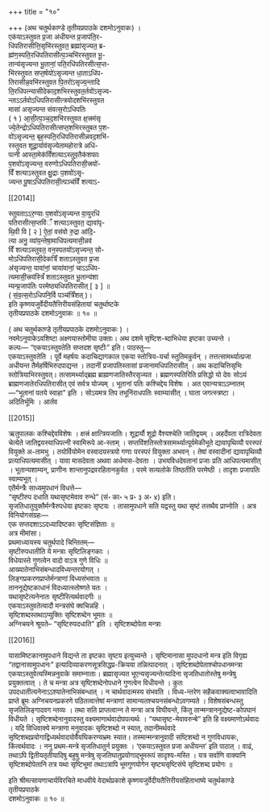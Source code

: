 +++
title = "१०"

+++
(अथ चतुर्थकाण्डे तृतीयप्रपाठके दशमोऽनुवाकः) ।  
एक॑याऽस्तुवत प्र॒जा अ॑धीयन्त प्र॒जाप॑ति॒र-  
धि॑पतिरासीत्ति॒सृभि॑रस्तुवत॒ ब्रह्मा॑सृज्यत॒ ब्र-  
ह्म॑ण॒स्पति॒रधि॑पतिरासीत्प॒ञ्‍चभि॑रस्तुवत भू॒-  
तान्य॑सृज्यन्त भू॒तानां॒ पति॒रधि॑पतिरसीत्स॒प्‍त-  
भि॑रस्तुवत सप्‍त॒र्षयो॑ऽसृज्यन्त धा॒ताऽधि॑प-  
तिरासीन्न॒वभि॑रस्तुवत पि॒तरो॑ऽसृज्य॒न्तादि  
ति॒रधि॑पत्‍न्‍यासीदेकाद॒शभिरस्तुवत॒र्तवो॑ऽसृज्य-  
न्ताऽऽर्तवोऽधिपतिरासीत्‍त्रयोदशभि॑रस्तुवत  
मासा॑ असृज्यन्त संवत्स॒रोऽधिपतिः  
( १ ) आ॒सी॒त्प॒ञ्‍च॒द॒शभि॑रस्तुवत क्ष॒त्त्रम॑सृ  
ज्ये॒तेन्द्रोऽधिपतिरासीत्सप्‍त॒शभिरस्तुबत प॒श-  
वो॑ऽसृज्यन्त॒ बृह॒स्पति॒रधि॑पतिरासीन्नवद॒शभि॑-  
रस्तुवत शूद्रा॒र्याव॑सृज्येतामहोरात्रे अधि॑-  
पत्‍नी आस्ता॒मेक॑विँशत्याऽस्तुव॒तैक॑शफाः  
प॒शवो॑ऽसृज्यन्त॒ वरुणोऽधिपतिरासी॒त्त्रयो॑-  
विँ शत्याऽस्तुवत क्षु॒द्राः प॒शवो॑ऽसृ-  
ज्यन्त पू॒षाऽधि॑पतिरासी॒त्पञ्‍च॑विँ शत्याऽ-

[[2014]]

स्तुवताऽऽर॒ण्याः प॒शवो॑ऽसृज्यन्त वा॒युरधि॑  
पतिरासीत्स॒प्‍तवि॑ँ शत्याऽस्तुवत॒ द्यावा॑पृ-  
थि॒वी वि [ २ ] ऐ॒तां॒ वस॑वो रु॒द्रा आ॑दि॒-  
त्या अनु॒ व्या॑य॒न्तेषा॒माधि॑पत्यमासी॒न्नव॑  
विँ शत्याऽस्तुवत॒ वन॒स्पतयो॑ऽसृज्यन्त॒ सो-  
मोऽधि॑पतिरासी॒देकत्रिँ शताऽस्तुवत प्र॒जा  
अ॑सृज्यन्त॒ यावा॑नां॒ चाया॑वानां॒ चाऽऽधि॑प-  
त्यमासी॒त्त्रय॑स्त्रिँ शताऽस्तुवत भू॒तान्य॑शा  
म्यन्प्र॒जाप॑तिः परमेष्ठ्यधिपतिरासीत् [ ३ ] ॥  
( सं॒व॒त्स॒रोऽधिपनि॒र्वि पञ्च॑त्रिँशत् )।  
इति कृष्णयजुर्वेदीयतैत्तिरीयसंहितायां चतुर्थाष्टके  
तृतीयप्रपाठके दशमोऽनुवाकः ॥ १० ॥

( अथ चतुर्थकाण्डे तृतीयप्रपाठके दशमोऽनुवाकः ) ।  
नवमेऽनुवाकेऽवशिष्टा अक्ष्णयास्तोमीया उक्ताः। अथ दशमे सृष्टिश-ब्दाभिधेया इष्टका उच्यन्ते ।  
कल्पः— “एकयाऽस्तुवतेति सप्‍तदश सृष्टीः” इति। पाठस्तु—  
एकयाऽस्तुवतेति । पूर्वे महर्षयः कदाचिद्यागकाल एकया स्तोत्रिय-यर्चा स्तुतिमकुर्वन् । तत्तत्सामर्थ्यात्प्रजा अधीयन्त तैर्महर्षिभिरुदपाद्यन्त । तदानीं प्रजापतिस्तासां प्रजानामधिपतिरासीत् । अथ कदाचित्तिसृभिः स्तोत्रियाभिरस्तुवत्। तत्सामर्थ्याद्‍ब्रह्म ब्राह्मणजातिस्तैरसृज्यत । ब्रह्मणस्पतिरिति प्रसिद्धो यो देवः सोऽयं ब्राह्मणजातेरधिपतिरासीत् एवं सर्वत्र योज्यम् । भूतानां पतिः कश्चिद्देय विशेषः । अत एवान्यत्राऽऽम्‍नातम्—“भूतानां पतये स्वाहा” इति । सोऽयमत्र तिप तभूनिंराधपतिः स्वाम्यासीत् । घाता जगत्स्त्रष्टा । अदितिर्भूमिः । आर्तव

[[2015]]

ऋतुपालकः कश्चिद्देवविशेषः । क्षत्त्रं क्षात्‍त्रियजातिः। शूद्रार्यौ शूद्रो वैश्यश्चेति जातिद्वयम् । अहर्देवता रात्रिदेवता चेत्येते जातिद्वयस्याधिपत्‍नी स्वामिरूपे आ-स्ताम् । सप्‍तविंशतिस्तोत्रसामर्थ्यात्पूर्वमेकीभूते द्यावापृथिव्यौ परस्परं वियुक्ते अ-तामभु । तयोर्वियोमेन वस्वादयस्त्रयो गणाः परस्परं वियुक्ता अभवन् । तेषां वस्वादीनां द्यावापृथिव्यौ प्रत्याधिपत्यमासीत् । यावा मासदेवता अथवा अर्धमास-देवताः । उभयविधदेवतानां प्रजाः प्रति आधिपत्यमासीत् । भूतान्यशाम्यन्, प्राणीनः शान्तानुपद्रवरहितानकुर्वत । परमे सत्यलोके तिष्ठतीति परमेष्ठी । तादृशः प्रजापतिः स्वाम्यभूत् ।  
एतैर्मन्त्रैः साध्यमुपधानं विधत्ते—  
“सृष्टीरुप दधाति यथासृष्टमेवाव रुन्धे” (सं॰ का॰ ५ प्र॰ ३ अ॰ ४) इति।  
सृजतिधातुयुक्तैर्मन्त्रैरुपधेया इष्टकाः सृष्टयः । तासामुपधाने सति यद्वस्तु यथा सृष्टं तत्तथैव प्राप्‍नोति । अत्र विनियोगसंग्रहः—  
एक सप्‍तदशाऽऽदध्यादिष्टकाः सृष्टिसंज्ञिताः ॥  
अत्र मीमांसा।  
प्रथमाध्यायस्य चतुर्थपादे चिन्तितम्—  
सृष्टीरुपधातीति ये मन्त्राः सृष्टिलिङ्गकाः ।  
विधेयास्ते गुणत्वेन वादो वाऽत्र गुणे विधिः ॥  
आख्यातेनाभिसंबन्धादविध्यन्तरयोगत् ।  
लिङ्गप्रकरणप्राप्तेर्मन्त्राणां विध्यसंभवातः ॥  
ताननूद्येष्टकाधानं विदध्यात्स्तोष्णते यतः ।  
यथासृष्टेत्यनेनातः सृष्टीरित्यर्थवादगीः ॥  
एकयाऽस्तुवतेत्यादौ मन्त्रसंघे क्‍वचिन्नहि ।  
सृष्टिशब्दस्तथाऽप्युक्तिः सृष्टिशब्देन भूमतः ॥  
अग्निचयने श्रूयते– “सृष्टिरुपदधाति” इति । सृष्टिशब्दोपेता मन्त्राः

[[2016]]

यासामिष्टकानामुपधाने विद्यन्ते ता इष्टकाः सृष्टय इत्युच्यन्ते । सृष्टिमानासा मुपदधानो मन्त्र इति विगृह्य “तद्वानासामुपधानः” इत्यादिव्याकरणसूत्रसिद्धप्र-क्रियया तन्नित्पादनात् । सृष्टिशब्दोपेताश्चोपधानमन्त्रा एकयाऽस्तुवेत्यस्मिन्ननुवाके समाम्‍नाताः। ब्रह्मासृज्यत भूएन्यसृज्यन्तेत्यादिना सृजतिधातोस्तेषु मन्त्रेषु प्रयुक्तत्वात् । ते च मन्त्रा अत्र सृष्टिशब्देनोपधाने गुणत्वेन विधीयन्ते । कुतः उपदधातीत्यनेनाऽऽश्यातेनाभिसंबन्धात् । न चार्थवादत्मस्य संभवति । विध्य-न्तरेण सहैकवाक्यत्वाभावादिति प्राप्‍ते ब्रूमः अग्निचयनप्रकरणे पठितत्वात्तेषां मन्त्राणां सामान्यतश्चयनसंबन्धोऽवगम्यते । विशेषसंबन्धस्तु सृजतिलिङ्गादवग न्तव्यः । तथा सति प्राप्‍तत्वान्‍न ते मन्त्रा अत्र विघीयन्ते, किंतु तान्मन्त्राननूद्येष्ट-कोपघानं विधीयते । सृष्टिशब्देनानुवादस्तु वक्ष्यमाणार्थवादोपपत्यर्थः । “यथासृष्ट-मेवावरुन्बे” इति हि वक्ष्यमाणोऽर्थवादः । यदि विधिवाक्ये मन्त्राणा मनुवादकः सृष्टिशब्दो न स्यात्, तदानीमर्थवादे सृष्टिशब्दप्रयोगाद्विध्यर्थवादयोर्वैयघिकरण्यभ्रमः स्यात। तस्मान्मन्त्रानुवादी सष्टिशब्दो न गुणविधायकः, किंत्वर्थवादः । ननु प्रथम-मन्त्रे सृजतिधातुर्न प्रयुक्तः । ‘एकयाऽस्तुवत प्रजा अधीयन्त’ इति पाठात् । वाढं, तथाऽपि द्वितीयतृतीयादिषु बहुषु मन्त्रेषु सृजतिघातुप्रयोगाद्‍भूमरूपं सादृश्य-मस्ति । यत्र सर्वाणि वाक्यानि सृष्टिशब्दोपेतानि तत्र यथा सृष्टिभूमां तथाऽत्रापि भूमगुणयोगेन सृष्ट्यसृष्टिसंघे सृष्टिशब्द प्रयोगः ॥

इति श्रीमत्सायणाचार्यविरचिते माधवीये वेदार्थप्रकाशे कृष्णयजुर्वेदीयतैत्तिरीयसंहिताभाष्ये चतुर्थकाण्डे तृतीयप्रपाठके  
दशमोऽनुवाकः ॥ १० ॥
